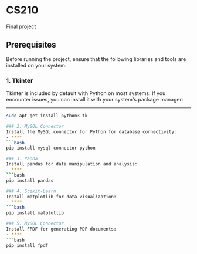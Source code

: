 # CS210
Final project
## Prerequisites

Before running the project, ensure that the following libraries and tools are installed on your system:

### 1. Tkinter
Tkinter is included by default with Python on most systems. If you encounter issues, you can install it with your system's package manager:
 ****
  ```bash
  sudo apt-get install python3-tk

### 2. MySQL Connector
Install the MySQL connector for Python for database connectivity:
- ****
  ```bash
  pip install mysql-connector-python

### 3. Panda
Install pandas for data manipulation and analysis:
- ****
  ```bash
  pip install pandas

### 4. Scikit-Learn
Install matplotlib for data visualization:
- ****
  ```bash
  pip install matplotlib

### 5. MySQL Connector
Install FPDF for generating PDF documents:
- ****
  ```bash
  pip install fpdf

